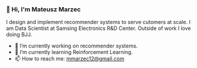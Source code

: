 ### 👋 Hi, I'm Mateusz Marzec

I design and implement recommender systems to serve cutomers at scale. I am Data Scientist at Samsing Electronics R&D Center. Outside of work I love doing BJJ.

* 🔭 I’m currently working on recommender systems.
* 🌱 I’m currently learning Reinforcement Learning.
* 📫 How to reach me: mmarzec12@gmail.com


<!--
**mefor44/mefor44** is a ✨ _special_ ✨ repository because its `README.md` (this file) appears on your GitHub profile.

Here are some ideas to get you started:

- 👯 I’m looking to collaborate on ...
- 🤔 I’m looking for help with ...
- 💬 Ask me about ...
- 😄 Pronouns: ...
- ⚡ Fun fact: ...
-->
